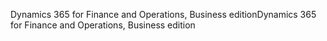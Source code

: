 <span data-ttu-id="2804d-101">Dynamics 365 for Finance and Operations, Business edition</span><span class="sxs-lookup"><span data-stu-id="2804d-101">Dynamics 365 for Finance and Operations, Business edition</span></span>
